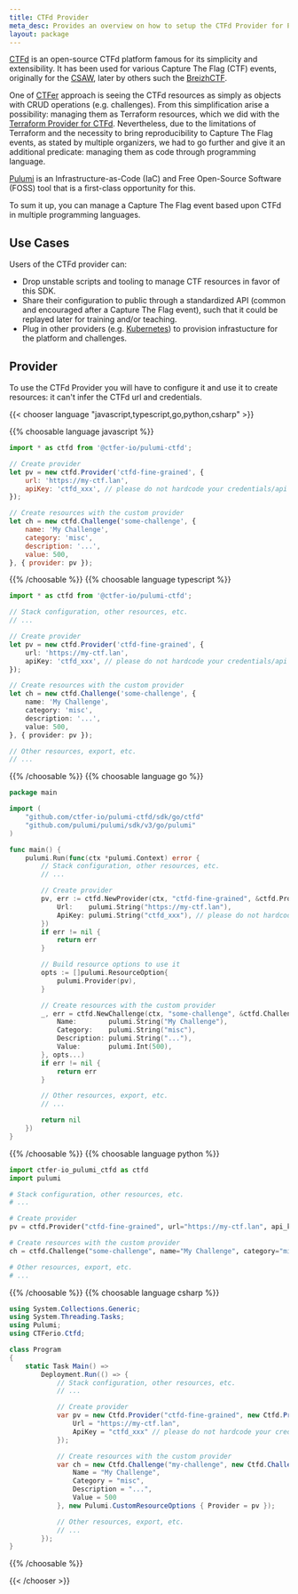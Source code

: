 ```yaml
---
title: CTFd Provider
meta_desc: Provides an overview on how to setup the CTFd Provider for Pulumi.
layout: package
---
```


[CTFd](https://ctfd.io) is an open-source CTFd platform famous for its simplicity and extensibility.
It has been used for various Capture The Flag (CTF) events, originally for the [CSAW](https://www.csaw.io/ctf), later by others such the [BreizhCTF](https://www.breizhctf.com/).

One of [CTFer](https://ctfer.io) approach is seeing the CTFd resources as simply as objects with CRUD operations (e.g. challenges).
From this simplification arise a possibility: managing them as Terraform resources, which we did with the [Terraform Provider for CTFd](https://github.com/ctfer-io/terraform-provider-ctfd).
Nevertheless, due to the limitations of Terraform and the necessity to bring reproducibility to Capture The Flag events, as stated by multiple organizers, we had to go further and give it an additional predicate: managing them as code through programming language.

[Pulumi](https://www.pulumi.com/docs/get-started) is an Infrastructure-as-Code (IaC) and Free Open-Source Software (FOSS) tool that is a first-class opportunity for this.

To sum it up, you can manage a Capture The Flag event based upon CTFd in multiple programming languages.

## Use Cases

Users of the CTFd provider can:
- Drop unstable scripts and tooling to manage CTF resources in favor of this SDK.
- Share their configuration to public through a standardized API (common and encouraged after a Capture The Flag event), such that it could be replayed later for training and/or teaching.
- Plug in other providers (e.g. [Kubernetes](https://www.pulumi.com/registry/packages/kubernetes/)) to provision infrastucture for the platform and challenges.

## Provider

To use the CTFd Provider you will have to configure it and use it to create resources: it can't infer the CTFd url and credentials.

{{< chooser language "javascript,typescript,go,python,csharp" >}}

{{% choosable language javascript %}}

```javascript
import * as ctfd from '@ctfer-io/pulumi-ctfd';

// Create provider
let pv = new ctfd.Provider('ctfd-fine-grained', {
    url: 'https://my-ctf.lan',
    apiKey: 'ctfd_xxx', // please do not hardcode your credentials/api keys
});

// Create resources with the custom provider
let ch = new ctfd.Challenge('some-challenge', {
    name: 'My Challenge',
    category: 'misc',
    description: '...',
    value: 500,
}, { provider: pv });
```

{{% /choosable %}} {{% choosable language typescript %}}

```typescript
import * as ctfd from '@ctfer-io/pulumi-ctfd';

// Stack configuration, other resources, etc.
// ...

// Create provider
let pv = new ctfd.Provider('ctfd-fine-grained', {
    url: 'https://my-ctf.lan',
    apiKey: 'ctfd_xxx', // please do not hardcode your credentials/api keys
});

// Create resources with the custom provider
let ch = new ctfd.Challenge('some-challenge', {
    name: 'My Challenge',
    category: 'misc',
    description: '...',
    value: 500,
}, { provider: pv });

// Other resources, export, etc.
// ...
```

{{% /choosable %}} {{% choosable language go %}}

```go
package main

import (
	"github.com/ctfer-io/pulumi-ctfd/sdk/go/ctfd"
	"github.com/pulumi/pulumi/sdk/v3/go/pulumi"
)

func main() {
	pulumi.Run(func(ctx *pulumi.Context) error {
		// Stack configuration, other resources, etc.
		// ...

		// Create provider
		pv, err := ctfd.NewProvider(ctx, "ctfd-fine-grained", &ctfd.ProviderArgs{
			Url:    pulumi.String("https://my-ctf.lan"),
			ApiKey: pulumi.String("ctfd_xxx"), // please do not hardcode your credentials/api keys
		})
		if err != nil {
			return err
		}

		// Build resource options to use it
		opts := []pulumi.ResourceOption{
			pulumi.Provider(pv),
		}

		// Create resources with the custom provider
		_, err = ctfd.NewChallenge(ctx, "some-challenge", &ctfd.ChallengeArgs{
			Name:        pulumi.String("My Challenge"),
			Category:    pulumi.String("misc"),
			Description: pulumi.String("..."),
			Value:       pulumi.Int(500),
		}, opts...)
		if err != nil {
			return err
		}

		// Other resources, export, etc.
		// ...

		return nil
	})
}
```

{{% /choosable %}} {{% choosable language python %}}

```python
import ctfer-io_pulumi_ctfd as ctfd
import pulumi

# Stack configuration, other resources, etc.
# ...

# Create provider
pv = ctfd.Provider("ctfd-fine-grained", url="https://my-ctf.lan", api_key="ctfd_xxx") # please do not hardcode your credentials/api keys

# Create resources with the custom provider
ch = ctfd.Challenge("some-challenge", name="My Challenge", category="misc", description="...", value=500, opts=pulumi.ResourceOptions(provider=pv))

# Other resources, export, etc.
# ...
```

{{% /choosable %}} {{% choosable language csharp %}}

```csharp
using System.Collections.Generic;
using System.Threading.Tasks;
using Pulumi;
using CTFerio.Ctfd;

class Program
{
    static Task Main() =>
        Deployment.Run(() => {
			// Stack configuration, other resources, etc.
			// ...

			// Create provider
			var pv = new Ctfd.Provider("ctfd-fine-grained", new Ctfd.ProviderArgs{
				Url = "https://my-ctf.lan",
				ApiKey = "ctfd_xxx" // please do not hardcode your credentials/api keys
			});

			// Create resources with the custom provider
			var ch = new Ctfd.Challenge("my-challenge", new Ctfd.ChallengeArgs{
				Name = "My Challenge",
				Category = "misc",
				Description = "...",
				Value = 500
			}, new Pulumi.CustomResourceOptions { Provider = pv });

			// Other resources, export, etc.
			// ...
		});
}
```

{{% /choosable %}}

{{< /chooser >}}
